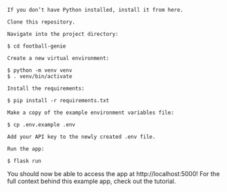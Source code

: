 

    If you don’t have Python installed, install it from here.

    Clone this repository.

    Navigate into the project directory:

    $ cd football-genie

    Create a new virtual environment:

    $ python -m venv venv
    $ . venv/bin/activate

    Install the requirements:

    $ pip install -r requirements.txt

    Make a copy of the example environment variables file:

    $ cp .env.example .env

    Add your API key to the newly created .env file.

    Run the app:

    $ flask run

You should now be able to access the app at http://localhost:5000! For the full context behind this example app, check out the tutorial.
